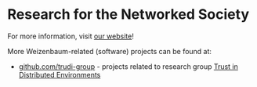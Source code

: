 # Research for the Networked Society

For more information, visit [our website](https://www.weizenbaum-institut.de/en/)!

More Weizenbaum-related (software) projects can be found at:

- [github.com/trudi-group](https://github.com/trudi-group) - projects related to research group [Trust in Distributed Environments](https://www.weizenbaum-institut.de/en/research/rg17/)
